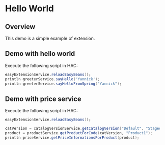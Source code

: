 # Hello World

## Overview
This demo is a simple example of extension.

## Demo with hello world
Execute the following script in HAC:

```groovy
easyExtensionService.reloadEasyBeans();
println greeterService.sayHello('Yannick');
println greeterService.sayHelloFromSpring("Yannick");
```

## Demo with price service
Execute the following script in HAC:

```groovy
easyExtensionService.reloadEasyBeans();

catVersion = catalogVersionService.getCatalogVersion("Default", "Staged");
product = productService.getProductForCode(catVersion, "Product1");
println priceService.getPriceInformationsForProduct(product);
```